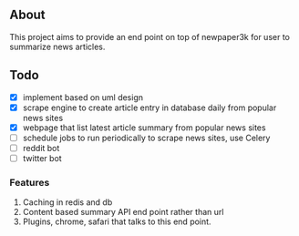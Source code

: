 ## About

This project aims to provide an end point on top of newpaper3k for user to summarize news articles. 

## Todo

- [x] implement based on uml design
- [x] scrape engine to create article entry in database daily from popular news sites
- [x] webpage that list latest article summary from popular news sites
- [ ] schedule jobs to run periodically to scrape news sites, use Celery
- [ ] reddit bot
- [ ] twitter bot

### Features

1. Caching in redis and db
2. Content based summary API end point rather than url
3. Plugins, chrome, safari that talks to this end point.